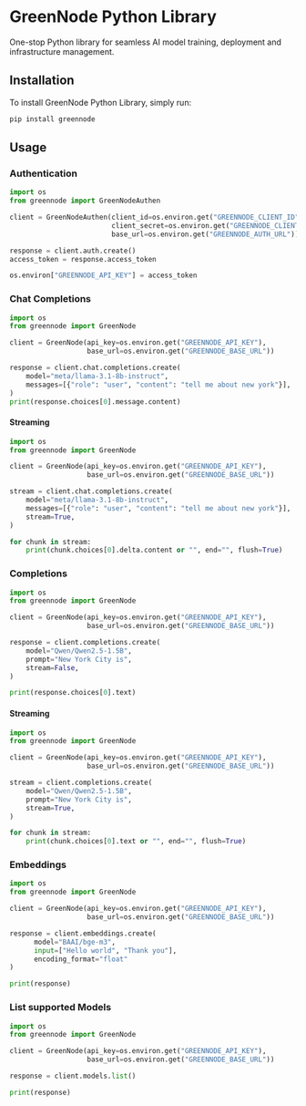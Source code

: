 # GreenNode Python Library
One-stop Python library for seamless AI model training, deployment and infrastructure management.

## Installation
To install GreenNode Python Library, simply run:
```sh
pip install greennode
```

## Usage

### Authentication

```python
import os
from greennode import GreenNodeAuthen

client = GreenNodeAuthen(client_id=os.environ.get("GREENNODE_CLIENT_ID"),
                         client_secret=os.environ.get("GREENNODE_CLIENT_SECRET"),
                         base_url=os.environ.get("GREENNODE_AUTH_URL"))

response = client.auth.create()
access_token = response.access_token

os.environ["GREENNODE_API_KEY"] = access_token

```

### Chat Completions

```python
import os
from greennode import GreenNode

client = GreenNode(api_key=os.environ.get("GREENNODE_API_KEY"),
                   base_url=os.environ.get("GREENNODE_BASE_URL"))

response = client.chat.completions.create(
    model="meta/llama-3.1-8b-instruct",
    messages=[{"role": "user", "content": "tell me about new york"}],
)
print(response.choices[0].message.content)
```

#### Streaming

```python
import os
from greennode import GreenNode

client = GreenNode(api_key=os.environ.get("GREENNODE_API_KEY"),
                   base_url=os.environ.get("GREENNODE_BASE_URL"))

stream = client.chat.completions.create(
    model="meta/llama-3.1-8b-instruct",
    messages=[{"role": "user", "content": "tell me about new york"}],
    stream=True,
)

for chunk in stream:
    print(chunk.choices[0].delta.content or "", end="", flush=True)
```

### Completions

```python
import os
from greennode import GreenNode

client = GreenNode(api_key=os.environ.get("GREENNODE_API_KEY"),
                   base_url=os.environ.get("GREENNODE_BASE_URL"))

response = client.completions.create(
    model="Qwen/Qwen2.5-1.5B",
    prompt="New York City is",
    stream=False,
)

print(response.choices[0].text)
```

#### Streaming

```python
import os
from greennode import GreenNode

client = GreenNode(api_key=os.environ.get("GREENNODE_API_KEY"),
                   base_url=os.environ.get("GREENNODE_BASE_URL"))

stream = client.completions.create(
    model="Qwen/Qwen2.5-1.5B",
    prompt="New York City is",
    stream=True,
)

for chunk in stream:
    print(chunk.choices[0].text or "", end="", flush=True)
```

### Embeddings

```python
import os
from greennode import GreenNode

client = GreenNode(api_key=os.environ.get("GREENNODE_API_KEY"),
                   base_url=os.environ.get("GREENNODE_BASE_URL"))

response = client.embeddings.create(
      model="BAAI/bge-m3",
      input=["Hello world", "Thank you"],
      encoding_format="float"
)

print(response)
```

### List supported Models

```python
import os
from greennode import GreenNode

client = GreenNode(api_key=os.environ.get("GREENNODE_API_KEY"),
                   base_url=os.environ.get("GREENNODE_BASE_URL"))

response = client.models.list()

print(response)
```